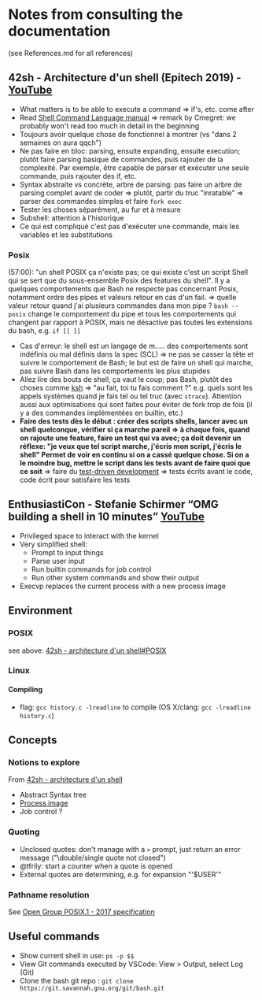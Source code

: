 # Notes from consulting the documentation
(see References.md for all references)
## 42sh - Architecture d'un shell (Epitech 2019) - [YouTube](https://www.youtube.com/watch?v=oIFRiwFRSRY&t=745s)
- What matters is to be able to execute a command => if's, etc. come after
- Read [Shell Command Language manual](https://pubs.opengroup.org/onlinepubs/9699919799/utilities/V3_chap02.html)
 	=> remark by Cmegret: we probably won't read too much in detail in the beginning
- Toujours avoir quelque chose de fonctionnel à montrer (vs "dans 2 semaines on aura qqch")
- Ne pas faire en bloc: parsing, ensuite expanding, ensuite execution; plutôt faire parsing basique de commandes, puis rajouter de la complexité. Par exemple, être capable de parser et exécuter une seule commande, puis rajouter des if, etc.
- Syntax abstraite vs concrète, arbre de parsing:
pas faire un arbre de parsing complet avant de coder => plutôt, partir du truc "inratable" => parser des commandes simples et faire `fork exec`
- Tester les choses séparément, au fur et à mesure
- Subshell: attention à l'historique
- Ce qui est compliqué c'est pas d'exécuter une commande, mais les variables et les substitutions
### Posix
(57:00): "un shell POSIX ça n'existe pas; ce qui existe c'est un script Shell qui se sert que du sous-ensemble Posix des features du shell". Il y a quelques comportements que Bash ne respecte pas concernant Posix, notamment ordre des pipes et valeurs retour en cas d'un fail. => quelle valeur retour quand j'ai plusieurs commandes dans mon pipe ? `bash --posix` change le comportement du pipe et tous les comportements qui changent par rapport à POSIX, mais ne désactive pas toutes les extensions du bash, e.g. `if [[ ]]`
- Cas d'erreur: le shell est un langage de m..... des comportements sont indéfinis ou mal définis dans la spec (SCL)
=> ne pas se casser la tête et suivre le comportement de Bash; le but est de faire un shell qui marche, pas suivre Bash dans les comportements les plus stupides
- Allez lire des bouts de shell, ça vaut le coup; pas Bash, plutôt des choses comme [ksh](https://github.com/openbsd/src/tree/master/bin/ksh) => "au fait, toi tu fais comment ?" e.g. quels sont les appels systèmes quand je fais tel ou tel truc (avec `strace`). Attention aussi aux optimisations qui sont faites pour éviter de fork trop de fois (il y a des commandes implémentées en builtin, etc.)
- **Faire des tests dès le début : créer des scripts shells, lancer avec un shell quelconque, vérifier si ça marche pareil
=> à chaque fois, quand on rajoute une feature, faire un test qui va avec; ça doit devenir un réflexe: "je veux que tel script marche, j'écris mon script, j'écris le shell" Permet de voir en continu si on a cassé quelque chose. Si on a le moindre bug, mettre le script dans les tests avant de faire quoi que ce soit**
=> faire du [test-driven development](https://en.wikipedia.org/wiki/Test-driven_development) => tests écrits avant le code, code écrit pour satisfaire les tests

## EnthusiastiCon - Stefanie Schirmer “OMG building a shell in 10 minutes” [YouTube](https://www.youtube.com/watch?v=k6TTj4C0LF0)
- Privileged space to interact with the kernel
- Very simplified shell:
	- Prompt to input things
	- Parse user input
	- Run builtin commands for job control
	- Run other system commands and show their output
- Execvp replaces the current process with a new process image

## Environment
### POSIX
see above: [42sh - architecture d'un shell#POSIX](#posix)

### Linux
#### Compiling
- flag: `gcc history.c -lreadline` to compile (OS X/clang: `gcc -lreadline history.c`)

## Concepts
### Notions to explore
From [42sh - architecture d'un shell](#42sh---architecture-dun-shell-epitech-2019---youtube)
- Abstract Syntax tree
- [Process image](https://www.tutorialspoint.com/inter_process_communication/inter_process_communication_process_image.htm)
- Job control ?

### Quoting
- Unclosed quotes: don't manage with a `>` prompt, just return an error message ("\double/single quote not closed")
- @tfrily: start a counter when a quote is opened
- External quotes are determining, e.g. for expansion "'$USER'"

### Pathname resolution
See [Open Group POSIX.1 - 2017 specification](https://pubs.opengroup.org/onlinepubs/9699919799/basedefs/V1_chap04.html#tag_04_13)


## Useful commands
- Show current shell in use: `ps -p $$`
- View Git commands executed by VSCode: View > Output, select Log (Git)
- Clone the bash git repo : `git clone https://git.savannah.gnu.org/git/bash.git`